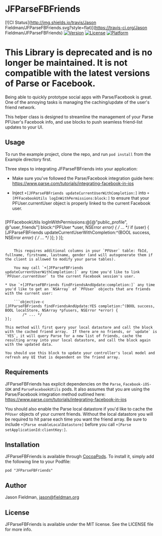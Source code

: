 # JFParseFBFriends

[![CI Status](http://img.shields.io/travis/Jason Fieldman/JFParseFBFriends.svg?style=flat)](https://travis-ci.org/Jason Fieldman/JFParseFBFriends)
[![Version](https://img.shields.io/cocoapods/v/JFParseFBFriends.svg?style=flat)](http://cocoadocs.org/docsets/JFParseFBFriends)
[![License](https://img.shields.io/cocoapods/l/JFParseFBFriends.svg?style=flat)](http://cocoadocs.org/docsets/JFParseFBFriends)
[![Platform](https://img.shields.io/cocoapods/p/JFParseFBFriends.svg?style=flat)](http://cocoadocs.org/docsets/JFParseFBFriends)

# This Library is deprecated and is no longer be maintained. It is not compatible with the latest versions of Parse or Facebook.

Being able to quickly prototype social apps with Parse/Facebook is great.  One of the annoying tasks is managing the caching/update of the user's friend network.

This helper class is designed to streamline the management of your Parse PFUser's Facebook info, and use blocks to push seamless friend-list updates to your UI.

## Usage

To run the example project, clone the repo, and run `pod install` from the Example directory first.

Three steps to integrating JFParseFBFriends into your application:

* Make sure you've followed the Parse/Facebook integration guide here: https://www.parse.com/tutorials/integrating-facebook-in-ios

* Inject `+[JFParseFBFriends updateCurrentUserWithCompletion:]` into `+[PFFacebookUtils logInWithPermissions:block:]` to ensure that your PFUser.currentUser object is properly linked to the current Facebook user.  

	```objective-c
[PFFacebookUtils logInWithPermissions:@[@"public_profile", @"user_friends"] block:^(PFUser *user, NSError *error) {
	/* ... */
	if (user) {
		[JFParseFBFriends updateCurrentUserWithCompletion:^(BOOL success, NSError *error) {
			/* ... */
		}];
	}
}];
```

	This requires additional columns in your `PFUser` table: fbId, fullname, firstname, lastname, gender (and will autogenerate them if the client is allowed to modify your parse tables).
	
	You may call `+[JFParseFBFriends updateCurrentUserWithCompletion:]` any time you'd like to link `PFUser.currentUser` to the current Facebook session's user. 

* Use `+[JFParseFBFriends findFriendsAndUpdate:completion:]` any time you'd like to get an `NSArray` of `PFUser` objects that are friends with the current user:	

	```objective-c
[JFParseFBFriends findFriendsAndUpdate:YES completion:^(BOOL success, BOOL localStore, NSArray *pfusers, NSError *error) {
        /* ... */
}];
```

	This method will first query your local datastore and call the block with the cached friend array.  If there are no friends, or `update` is `YES`, it will query Parse for a new list of friends, cache the resulting array into your local datastore, and call the block again with the updated data.

	You should use this block to update your controller's local model and refresh any UI that is dependent on the friend array.

## Requirements

JFParseFBFriends has explicit dependencies on the `Parse`, `Facebook-iOS-SDK` and `ParseFacebookUtils` pods.  It also assumes that you are using the Parse/Facebook integration method outlined here: https://www.parse.com/tutorials/integrating-facebook-in-ios

You should also enable the Parse local datastore if you'd like to cache the `PFUser` objects of your current friends.  Without the local datastore you will be required to hit parse each time you want the friend array.  Be sure to include `+[Parse enableLocalDatastore]` before you call `+[Parse setApplicationId:clientKey:]`.

## Installation

JFParseFBFriends is available through [CocoaPods](http://cocoapods.org). To install
it, simply add the following line to your Podfile:

    pod "JFParseFBFriends"

## Author

Jason Fieldman, jason@fieldman.org

## License

JFParseFBFriends is available under the MIT license. See the LICENSE file for more info.

